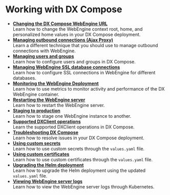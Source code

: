 # Working with DX Compose

<!-- add short description-->

-   **[Changing the DX Compose WebEngine URL](change_context_root_or_home.md)**  
Learn how to change the WebEngine context root, home, and personalized home values in your DX Compose deployment.
-   **[Managing outbound connections (Ajax Proxy)](manage_outbound_connections.md)**  
Learn a different technique that you should use to manage outbound connections with WebEngine.
-   **[Managing users and groups](cfg_parameters/index.md)**  
Learn how to configure users and groups in DX Compose.
-   **[Managing WebEngine SSL database connections](db_over_ssl.md)**  
Learn how to configure SSL connections in WebEngine for different databases.
-   **[Monitoring the WebEngine Deployment](monitor_metrics.md)**  
Learn how to use metrics to monitor activity and performance of the DX WebEngine container.
-   **[Restarting the WebEngine server](restart_webengine_server.md)**  
Learn how to restart the WebEngine server.
-   **[Staging to production](staging_to_production.md)**  
Learn how to stage one WebEngine instance to another.
-   **[Supported DXClient operations](dxclient.md)**  
Learn the supported DXClient operations in DX Compose.
-   **[Troubleshooting DX Compose](troubleshooting/index.md)**  
Learn how to resolve issues in your DX Compose deployment.
-   **[Using custom secrets](custom_secrets.md)**  
Learn how to use custom secrets through the `values.yaml` file.
-   **[Using custom certificates](custom_certificates.md)**  
Learn how to use custom certificates through the `values.yaml` file.
-   **[Upgrading the Helm deployment](helm_upgrade_values.md)**  
Learn how to upgrade the Helm deployment using the updated `values.yaml` file.
-   **[Viewing WebEngine server logs](logging_webengine.md)**  
Learn how to view the WebEngine server logs through Kubernetes.
